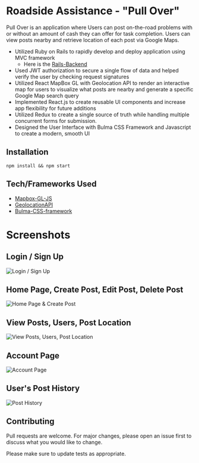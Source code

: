 # Roadside Assistance - "Pull Over"

Pull Over is an application where Users can post on-the-road problems with or without an amount of cash they can offer for task completion. Users can view posts nearby and retrieve location of each post via Google Maps.

- Utilized Ruby on Rails to rapidly develop and deploy application using MVC framework
    - Here is the [Rails-Backend](https://github.com/zerminaejaz/pull_over_backend)
- Used JWT authorization to secure a single flow of data and helped verify the user by checking request signatures
- Utilized React MapBox GL with Geolocation API to render an interactive map for users to visualize what posts are nearby
and generate a specific Google Map search query
- Implemented React.js to create reusable UI components and increase app flexibility for future additions
- Utilized Redux to create a single source of truth while handling multiple concurrent forms for submission.
- Designed the User Interface with Bulma CSS Framework and Javascript to create a modern, smooth UI

## Installation

```
npm install && npm start
```

## Tech/Frameworks Used
- [Mapbox-GL-JS](https://docs.mapbox.com/mapbox-gl-js/api/)
- [GeolocationAPI](https://developer.mozilla.org/en-US/docs/Web/API/Geolocation_API)
- [Bulma-CSS-framework](https://bulma.io/)

# Screenshots

## Login / Sign Up

![Login / Sign Up](./public/pull_over_login.gif)

## Home Page, Create Post, Edit Post, Delete Post

![Home Page & Create Post](./public/create_post.gif)

## View Posts, Users, Post Location

![View Posts, Users, Post Location](./public/view_posts.gif)

## Account Page

![Account Page](./public/profile_page.gif)

## User's Post History

![Post History](./public/user_posts.gif)

## Contributing
Pull requests are welcome. For major changes, please open an issue first to discuss what you would like to change.

Please make sure to update tests as appropriate.

